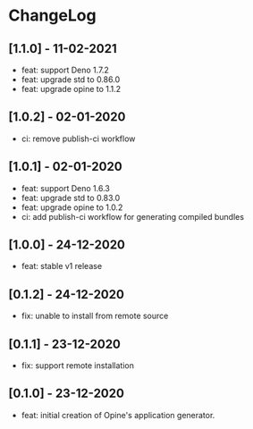 # ChangeLog

## [1.1.0] - 11-02-2021

- feat: support Deno 1.7.2
- feat: upgrade std to 0.86.0
- feat: upgrade opine to 1.1.2 

## [1.0.2] - 02-01-2020

- ci: remove publish-ci workflow

## [1.0.1] - 02-01-2020

- feat: support Deno 1.6.3
- feat: upgrade std to 0.83.0
- feat: upgrade opine to 1.0.2
- ci: add publish-ci workflow for generating compiled bundles

## [1.0.0] - 24-12-2020

- feat: stable v1 release

## [0.1.2] - 24-12-2020

- fix: unable to install from remote source

## [0.1.1] - 23-12-2020

- fix: support remote installation

## [0.1.0] - 23-12-2020

- feat: initial creation of Opine's application generator.
